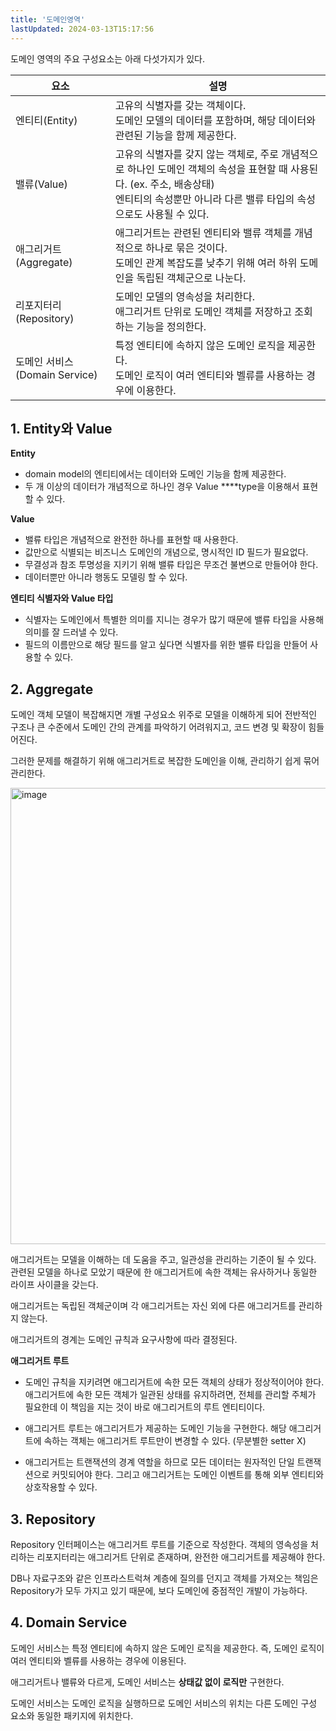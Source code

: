 ```yaml
---
title: '도메인영역'
lastUpdated: 2024-03-13T15:17:56
---
```


도메인 영역의 주요 구성요소는 아래 다섯가지가 있다.

| 요소 | 설명 |
| --- | --- |
| 엔티티(Entity) | 고유의 식별자를 갖는 객체이다.<br>도메인 모델의 데이터를 포함하며, 해당 데이터와 관련된 기능을 함께 제공한다. |
| 밸류(Value) | 고유의 식별자를 갖지 않는 객체로, 주로 개념적으로 하나인 도메인 객체의 속성을 표현할 때 사용된다. (ex. 주소, 배송상태)<br>엔티티의 속성뿐만 아니라 다른 밸류 타입의 속성으로도 사용될 수 있다. |
| 애그리거트(Aggregate) | 애그리거트는 관련된 엔티티와 밸류 객체를 개념적으로 하나로 묶은 것이다.<br>도메인 관계 복잡도를 낮추기 위해 여러 하위 도메인을 독립된 객체군으로 나눈다. |
| 리포지터리(Repository) | 도메인 모델의 영속성을 처리한다.<br>애그리거트 단위로 도메인 객체를 저장하고 조회하는 기능을 정의한다. |
| 도메인 서비스(Domain Service) | 특정 엔티티에 속하지 않은 도메인 로직을 제공한다.<br>도메인 로직이 여러 엔티티와 벨류를 사용하는 경우에 이용한다. |

## 1. Entity와 Value

**Entity**

- domain model의 엔티티에서는 데이터와 도메인 기능을 함께 제공한다.
- 두 개 이상의 데이터가 개념적으로 하나인 경우 Value ****type을 이용해서 표현할 수 있다.

**Value**

- 밸류 타입은 개념적으로 완전한 하나를 표현할 때 사용한다.
- 값만으로 식별되는 비즈니스 도메인의 개념으로, 명시적인 ID 필드가 필요없다.
- 무결성과 참조 투명성을 지키기 위해 밸류 타입은 무조건 불변으로 만들어야 한다.
- 데이터뿐만 아니라 행동도 모델링 할 수 있다.

****엔티티 식별자와 Value 타입****

- 식별자는 도메인에서 특별한 의미를 지니는 경우가 많기 때문에 밸류 타입을 사용해 의미를 잘 드러낼 수 있다.
- 필드의 이름만으로 해당 필드를 알고 싶다면 식별자를 위한 밸류 타입을 만들어 사용할 수 있다.

## 2. Aggregate

도메인 객체 모델이 복잡해지면 개별 구성요소 위주로 모델을 이해하게 되어 전반적인 구조나 큰 수준에서 도메인 간의 관계를 파악하기 어려워지고, 코드 변경 및 확장이 힘들어진다.

그러한 문제를 해결하기 위해 애그리거트로 복잡한 도메인을 이해, 관리하기 쉽게 묶어 관리한다.

<img width="730" alt="image" src="https://user-images.githubusercontent.com/81006587/205549564-b5479f90-9077-4f87-95db-052e430f3711.png">

애그리거트는 모델을 이해하는 데 도움을 주고, 일관성을 관리하는 기준이 될 수 있다. 관련된 모델을 하나로 모았기 때문에 한 애그리거트에 속한 객체는 유사하거나 동일한 라이프 사이클을 갖는다.

애그리거트는 독립된 객체군이며 각 애그리거트는 자신 외에 다른 애그리거트를 관리하지 않는다.

애그리거트의 경계는 도메인 규칙과 요구사항에 따라 결정된다.

**애그리거트 루트**

- 도메인 규칙을 지키려면 애그리거트에 속한 모든 객체의 상태가 정상적이어야 한다. 애그리거트에 속한 모든 객체가 일관된 상태를 유지하려면, 전체를 관리할 주체가 필요한데 이 책임을 지는 것이 바로 애그리거트의 루트 엔티티이다.

- 애그리거트 루트는 애그리거트가 제공하는 도메인 기능을 구현한다. 해당 애그리거트에 속하는 객체는 애그리거트 루트만이 변경할 수 있다. (무분별한 setter X)

- 애그리거트는 트랜잭션의 경계 역할을 하므로 모든 데이터는 원자적인 단일 트랜잭션으로 커밋되어야 한다. 그리고 애그리거트는 도메인 이벤트를 통해 외부 엔티티와 상호작용할 수 있다.

## 3. Repository

 Repository 인터페이스는 애그리거트 루트를 기준으로 작성한다. 객체의 영속성을 처리하는 리포지터리는 애그리거트 단위로 존재하며, 완전한 애그리거트를 제공해야 한다.

DB나 자료구조와 같은 인프라스트럭쳐 계층에 질의를 던지고 객체를 가져오는 책임은 Repository가 모두 가지고 있기 때문에, 보다 도메인에 중점적인 개발이 가능하다.

## 4. Domain Service

도메인 서비스는 특정 엔티티에 속하지 않은 도메인 로직을 제공한다.
즉, 도메인 로직이 여러 엔티티와 벨류를 사용하는 경우에 이용된다.

애그리거트나 밸류와 다르게, 도메인 서비스는 **상태값 없이 로직만** 구현한다.

도메인 서비스는 도메인 로직을 실행하므로 도메인 서비스의 위치는 다른 도메인 구성 요소와 동일한 패키지에 위치한다.
